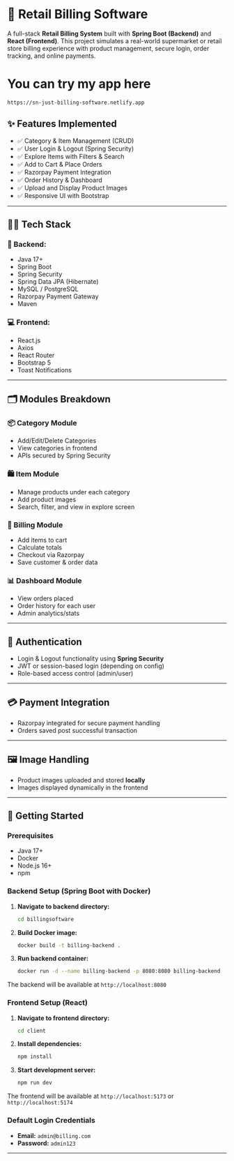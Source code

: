 # 🛒 Retail Billing Software

A full-stack **Retail Billing System** built with **Spring Boot (Backend)** and **React (Frontend)**. This project simulates a real-world supermarket or retail store billing experience with product management, secure login, order tracking, and online payments.


# You can try my app here
    https://sn-just-billing-software.netlify.app


## ✨ Features Implemented

- ✅ Category & Item Management (CRUD)
- ✅ User Login & Logout (Spring Security)
- ✅ Explore Items with Filters & Search
- ✅ Add to Cart & Place Orders
- ✅ Razorpay Payment Integration
- ✅ Order History & Dashboard
- ✅ Upload and Display Product Images
- ✅ Responsive UI with Bootstrap

---

## 🧑‍💻 Tech Stack

### 🚀 Backend:
- Java 17+
- Spring Boot
- Spring Security
- Spring Data JPA (Hibernate)
- MySQL / PostgreSQL
- Razorpay Payment Gateway
- Maven

### 💻 Frontend:
- React.js
- Axios
- React Router
- Bootstrap 5
- Toast Notifications

---

## 🗂️ Modules Breakdown

### 📦 Category Module
- Add/Edit/Delete Categories
- View categories in frontend
- APIs secured by Spring Security

### 🛍️ Item Module
- Manage products under each category
- Add product images
- Search, filter, and view in explore screen

### 🧾 Billing Module
- Add items to cart
- Calculate totals
- Checkout via Razorpay
- Save customer & order data

### 📊 Dashboard Module
- View orders placed
- Order history for each user
- Admin analytics/stats

---

## 🔐 Authentication

- Login & Logout functionality using **Spring Security**
- JWT or session-based login (depending on config)
- Role-based access control (admin/user)

---

## 💳 Payment Integration

- Razorpay integrated for secure payment handling
- Orders saved post successful transaction

---

## 🖼️ Image Handling

- Product images uploaded and stored **locally**
- Images displayed dynamically in the frontend

---

## 🚀 Getting Started

### Prerequisites
- Java 17+
- Docker
- Node.js 16+
- npm

### Backend Setup (Spring Boot with Docker)

1. **Navigate to backend directory:**
   ```bash
   cd billingsoftware
   ```

2. **Build Docker image:**
   ```bash
   docker build -t billing-backend .
   ```

3. **Run backend container:**
   ```bash
   docker run -d --name billing-backend -p 8080:8080 billing-backend
   ```

The backend will be available at `http://localhost:8080`

### Frontend Setup (React)

1. **Navigate to frontend directory:**
   ```bash
   cd client
   ```

2. **Install dependencies:**
   ```bash
   npm install
   ```

3. **Start development server:**
   ```bash
   npm run dev
   ```

The frontend will be available at `http://localhost:5173` or `http://localhost:5174`

### Default Login Credentials
- **Email:** `admin@billing.com`
- **Password:** `admin123`

---







